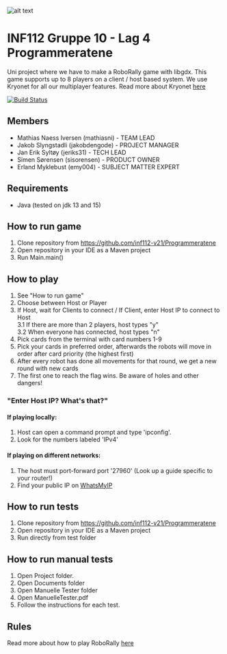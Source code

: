 ![alt text](https://raw.githubusercontent.com/inf112-v21/Programmeratene/master/assets/other/logo_programmeratene_inf112v21.png)

# INF112 Gruppe 10 - Lag 4 Programmeratene
Uni project where we have to make a RoboRally game with libgdx. This game supports up to 8 players on a client / host based system. We use Kryonet for all our multiplayer features. Read more about Kryonet [here](https://github.com/EsotericSoftware/kryonet) <br/>


[![Build Status](https://travis-ci.com/inf112-v21/Programmeratene.svg?branch=master)](https://travis-ci.com/inf112-v21/Programmeratene)

## Members
- Mathias Naess Iversen (mathiasni) - TEAM LEAD
- Jakob Slyngstadli (jakobdengode) - PROJECT MANAGER
- Jan Erik Syltøy (jeriks31) - TECH LEAD
- Simen Sørensen (sisorensen) - PRODUCT OWNER
- Erland Myklebust (emy004) - SUBJECT MATTER EXPERT

## Requirements
- Java (tested on jdk 13 and 15)

## How to run game
1. Clone repository from https://github.com/inf112-v21/Programmeratene
2. Open repository in your IDE as a Maven project
3. Run Main.main()

## How to play
1. See "How to run game"
2. Choose between Host or Player
3. If Host, wait for Clients to connect / If Client, enter Host IP to connect to Host \
   3.1 If there are more than 2 players, host types "y" \
   3.2 When everyone has connected, host types "n"
4. Pick cards from the terminal with card numbers 1-9
5. Pick your cards in preferred order, afterwards the robots will move in order after card priority (the highest first)
6. After every robot has done all movements for that round, we get a new round with new cards   
7. The first one to reach the flag wins. Be aware of holes and other dangers!

### "Enter Host IP? What's that?"
#### If playing locally:
1. Host can open a command prompt and type 'ipconfig'. 
2. Look for the numbers labeled 'IPv4'
#### If playing on different networks:
1. The host must port-forward port '27960' (Look up a guide specific to your router!)
2. Find your public IP on [WhatsMyIP](https://www.whatsmyip.org/)

## How to run tests
1. Clone repository from https://github.com/inf112-v21/Programmeratene
2. Open repository in your IDE as a Maven project
3. Run directly from test folder


## How to run manual tests
1. Open Project folder. 
2. Open Documents folder
3. Open Manuelle Tester folder
4. Open ManuelleTester.pdf
5. Follow the instructions for each test.

## Rules
Read more about how to play RoboRally [here](https://www.fgbradleys.com/rules/rules4/Robo%20Rally%20-%20rules.pdf)
